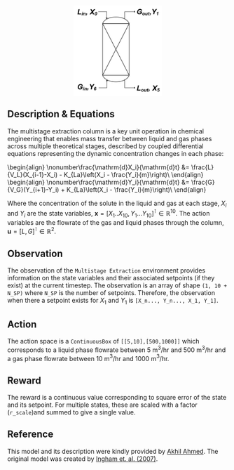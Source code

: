 <script type="text/javascript"
  src="https://cdnjs.cloudflare.com/ajax/libs/mathjax/2.7.0/MathJax.js?config=TeX-AMS_CHTML">
</script>
<script type="text/x-mathjax-config">
  MathJax.Hub.Config({
    tex2jax: {
      inlineMath: [['$','$'], ['\\(','\\)']],
      processEscapes: true},
      jax: ["input/TeX","input/MathML","input/AsciiMath","output/CommonHTML"],
      extensions: ["tex2jax.js","mml2jax.js","asciimath2jax.js","MathMenu.js","MathZoom.js","AssistiveMML.js", "[Contrib]/a11y/accessibility-menu.js"],
      TeX: {
      extensions: ["AMSmath.js","AMSsymbols.js","noErrors.js","noUndefined.js"],
      equationNumbers: {
      autoNumber: "AMS"
      }
    }
  });
</script>
<div style="display: flex; justify-content: center;">
  <img src="..\..\img\Multistage_Extractor.png" alt="Image title" style="width:40%">
</div>
 

## Description & Equations
The multistage extraction column is a key unit operation in chemical engineering that enables mass transfer between liquid and gas phases across multiple theoretical stages, described by coupled differential equations representing the dynamic concentration changes in each phase:

\begin{align}
  \nonumber\frac{\mathrm{d}X_i}{\mathrm{d}t} &= \frac{L}{V_L}(X_{i-1}-X_i) - K_{La}\left(X_i - \frac{Y_i}{m}\right)\\
\end{align}
\begin{align}
  \nonumber\frac{\mathrm{d}Y_i}{\mathrm{d}t} &= \frac{G}{V_G}(Y_{i+1}-Y_i) + K_{La}\left(X_i - \frac{Y_i}{m}\right)\\
\end{align}

Where the concentration of the solute in the liquid and gas at each stage, $X_i$ and $Y_i$ are the state variables, $\mathbf{x} = [X_1..X_{10},Y_1...Y_{10}]^\intercal  \in \mathbb{R}^{10}$. The action variables are the flowrate of the gas and liquid phases through the column, $\mathbf{u} = [L, G]^\intercal \in \mathbb{R}^2$.

## Observation
The observation of the `Multistage Extraction` environment provides information on the state variables and their associated setpoints (if they exist) at the current timestep. The observation is an array of shape `(1, 10 + N_SP)` where `N_SP` is the number of setpoints. Therefore, the observation when there a setpoint exists for $X_1$ and $Y_1$ is
``[X_n..., Y_n..., X_1, Y_1]``.

## Action
The action space is a `ContinuousBox` of `[[5,10],[500,1000]]` which corresponds to a liquid phase flowrate between 5 m$^3$/hr and 500 m$^3$/hr and a gas phase flowrate between 10 m$^3$/hr and 1000 m$^3$/hr.

## Reward

The reward is a continuous value corresponding to square error of the state and its setpoint. For multiple states, these are scaled with a factor (`r_scale`)and summed to give a single value.

## Reference

This model and its description were kindly provided by [Akhil Ahmed](https://scholar.google.com/citations?user=AS34x7cAAAAJ). The original model was created by [Ingham et. al. (2007)](https://onlinelibrary.wiley.com/doi/book/10.1002/9783527614219).
